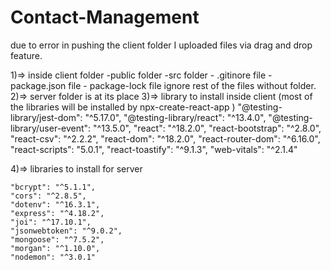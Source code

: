 # Contact-Management
due to error in pushing the client folder I uploaded files via drag and drop feature.

1)=>   inside client folder
        -public folder
        -src folder
        - .gitinore file
        -  package.json file
        -  package-lock file 
ignore rest of the files without folder.
2)=>  server folder is at its place
3)=>  library to install inside client (most of the libraries will be installed by npx-create-react-app )
   "@testing-library/jest-dom": "^5.17.0",
    "@testing-library/react": "^13.4.0",
    "@testing-library/user-event": "^13.5.0",
    "react": "^18.2.0",
    "react-bootstrap": "^2.8.0",
    "react-csv": "^2.2.2",
    "react-dom": "^18.2.0",
    "react-router-dom": "^6.16.0",
    "react-scripts": "5.0.1",
    "react-toastify": "^9.1.3",
    "web-vitals": "^2.1.4"

4)=> libraries to install for server

    "bcrypt": "^5.1.1",
    "cors": "^2.8.5",
    "dotenv": "^16.3.1",
    "express": "^4.18.2",
    "joi": "^17.10.1",
    "jsonwebtoken": "^9.0.2",
    "mongoose": "^7.5.2",
    "morgan": "^1.10.0",
    "nodemon": "^3.0.1"
        
